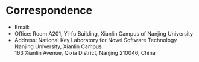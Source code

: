 # Correspondence
- Email:   
- Office: Room A201, Yi-fu Building, Xianlin Campus of Nanjing University    
- Address: National Key Laboratory for Novel Software Technology  
  Nanjing University, Xianlin Campus   
  163 Xianlin Avenue, Qixia District, Nanjing 210046, China  